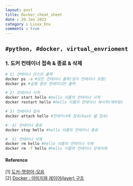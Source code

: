 ```yaml
---
layout: post
title: Docker_cheat_sheet
date : 20 Jan 2023
category : Linux_Env
comments : true
---
```


`#python, #docker, virtual_envrioment
`
---
### 1. 도커 컨테이너 접속 & 종료 & 삭제
```sh
# 1) 컨테이너 리스트 출력
docker ps -a #모든 컨테이너 출력(정지 컨테이너 포함)
docker ps #실행 중인 컨테이너만 출력

# 2) 컨테이너 시작
docker start hello #hello 이름의 컨테이너 시작
docker restart hello #hello 이름의 컨테이너 재시작(재부팅)

# 3) 컨테이너 접속
docker attach hello #컨테이너에 접속(bash 쉘 접속)

#  4) 컨테이너 종료
docker stop hello #hello 이름의 컨테이너 종료

#  5) 컨테이너 삭제
docker rm hello #hello 이름의 컨테이너 삭제
docker rm -f hello #hello 이름의 컨테이너 강제삭제
```

#### Reference
[1] [도커-명령어-모음](https://yeosong1.github.io/%EB%8F%84%EC%BB%A4-%EB%AA%85%EB%A0%B9%EC%96%B4-%EB%AA%A8%EC%9D%8C)  
[2] [Docker : 이미지와 레이어(layer) 구조](https://hyeo-noo.tistory.com/340)  
